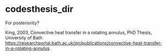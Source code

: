 # codesthesis_dir

For posteriority?

King, 2003, Convective heat transfer in a rotating annulus, PhD Thesis, University of Bath
https://researchportal.bath.ac.uk/en/publications/convective-heat-transfer-in-a-rotating-annulus
